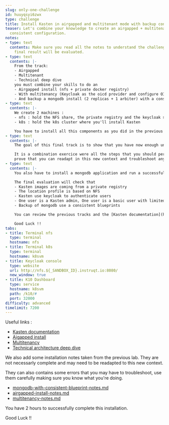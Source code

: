 ```yaml
---
slug: only-one-challenge
id: huuyqsyi6zwx
type: challenge
title: Install Kasten in airgapped and multitenant mode with backup consistency
teaser: Let's combine your knowledge to create an airgapped + multitenant + application
  consistent configuration.
notes:
- type: text
  contents: Make sure you read all the notes to understand the challenge and how the
    final result will be evaluated.
- type: text
  contents: |-
    From the track:
    - Airgapped
    - Multitenant
    - Technical deep dive
    you must combine your skills to do an
    - Airgapped install (nfs + private docker registry)
    - With multitenancy (Keycloak as the oicd provider and configure OIDC Keycloak authentication for Kasten).
    - And backup a mongodb install (2 replicas + 1 arbiter) with a consistent blueprint.
- type: text
  contents: |-
    We create 2 machines :
    - nfs : hold the NFS share, the private registry and the keycloak server
    - k8s : hold the k8s cluster where you'll install Kasten

    You have to install all this components as you did in the previous tracks.
- type: text
  contents: |-
    The goal of this final track is to show that you have now enough understanding and practice to perform and troubleshoot this complex install.

    It is a combination exercice were all the steps that you should perform were already covered in the previous tracks, but you must
    prove that you can readapt in this new context and troubleshoot any issue you meet on the way.
- type: text
  contents: |-
    You also have to install a mongodb application and run a successful backup and export using a consistent blueprint.

    The final evaluation will check that
    - Kasten images are coming from a private registry
    - The location profile is based on NFS
    - Kasten use keycloak to authenticate users
    - One user is a Kasten admin, One user is a basic user with limited access to mongodb app
    - Backup of mongodb use a consistent blueprints

    You can review the previous tracks and the [Kasten documentation](https://docs.kasten.io).

    Good Luck !!
tabs:
- title: Terminal nfs
  type: terminal
  hostname: nfs
- title: Terminal k8s
  type: terminal
  hostname: k8svm
- title: Keycloak console
  type: website
  url: http://nfs.${_SANDBOX_ID}.instruqt.io:8080/
  new_window: true
- title: K10 Dashboard
  type: service
  hostname: k8svm
  path: /k10/#
  port: 32000
difficulty: advanced
timelimit: 7200
---
```


Useful links :

- [Kasten documentation](https://docs.kasten.io)
- [Aigapped install](https://play.instruqt.com/kasten/tracks/airgapped-install)
- [Multitenancy](https://play.instruqt.com/kasten/tracks/multitenancy-and-rbac)
- [Technical architecture deep dive](https://play.instruqt.com/kasten/tracks/technical-architecture-v2)

We also add some installation notes taken from the previous lab.
They are not necessarly complete and may need to be readapted to this new context.

They can also contains some errors that you may have to troubleshoot, use them carefully making sure you know what you're doing.

- [mongodb-with-consistent-blueprint-notes.md](https://github.com/michaelcourcy/airgapped-and-mutitenant-install/blob/master/mongodb-with-consistent-blueprint-notes.md)
- [airgapped-install-notes.md](https://github.com/michaelcourcy/airgapped-and-mutitenant-install/blob/master/airgapped-install-notes.md)
- [multitenancy-notes.md](https://github.com/michaelcourcy/airgapped-and-mutitenant-install/blob/master/multitenancy-notes.md)

You have 2 hours to successfully complete this installation.

Good Luck !!


